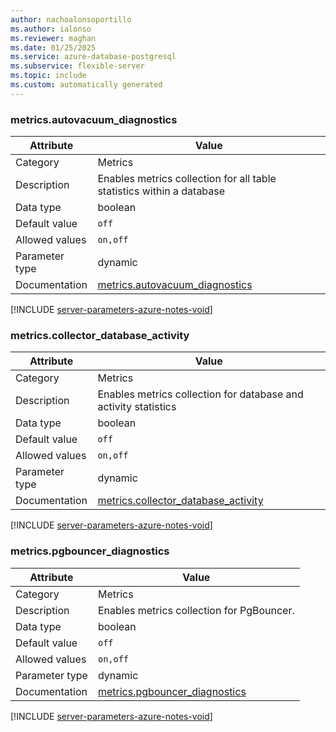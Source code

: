 ```yaml
---
author: nachoalonsoportillo
ms.author: ialonso
ms.reviewer: maghan
ms.date: 01/25/2025
ms.service: azure-database-postgresql
ms.subservice: flexible-server
ms.topic: include
ms.custom: automatically generated
---
```

### metrics.autovacuum_diagnostics

| Attribute | Value |
| --- | --- |
| Category | Metrics |
| Description | Enables metrics collection for all table statistics within a database |
| Data type | boolean |
| Default value | `off` |
| Allowed values | `on,off` |
| Parameter type | dynamic |
| Documentation | [metrics.autovacuum_diagnostics](https://go.microsoft.com/fwlink/?linkid=2274151) |


[!INCLUDE [server-parameters-azure-notes-void](./server-parameters-azure-notes-void.md)]



### metrics.collector_database_activity

| Attribute | Value |
| --- | --- |
| Category | Metrics |
| Description | Enables metrics collection for database and activity statistics |
| Data type | boolean |
| Default value | `off` |
| Allowed values | `on,off` |
| Parameter type | dynamic |
| Documentation | [metrics.collector_database_activity](https://go.microsoft.com/fwlink/?linkid=2274151) |


[!INCLUDE [server-parameters-azure-notes-void](./server-parameters-azure-notes-void.md)]



### metrics.pgbouncer_diagnostics

| Attribute | Value |
| --- | --- |
| Category | Metrics |
| Description | Enables metrics collection for PgBouncer. |
| Data type | boolean |
| Default value | `off` |
| Allowed values | `on,off` |
| Parameter type | dynamic |
| Documentation | [metrics.pgbouncer_diagnostics](https://go.microsoft.com/fwlink/?linkid=2274151) |


[!INCLUDE [server-parameters-azure-notes-void](./server-parameters-azure-notes-void.md)]



